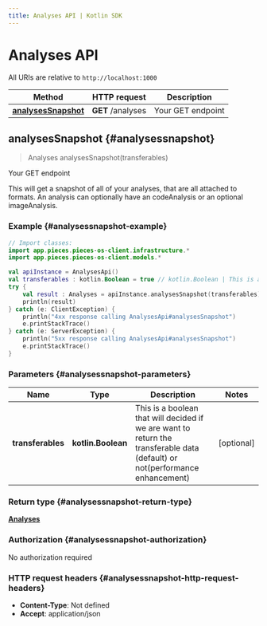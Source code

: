 ```yaml
---
title: Analyses API | Kotlin SDK
---
```


# Analyses API

All URIs are relative to `http://localhost:1000`

Method | HTTP request | Description
------------- | ------------- | -------------
[**analysesSnapshot**](#analysessnapshot) | **GET** /analyses | Your GET endpoint


## **analysesSnapshot** {#analysessnapshot}
> Analyses analysesSnapshot(transferables)

Your GET endpoint

This will get a snapshot of all of your analyses, that are all attached to formats. An analysis can optionally have an codeAnalysis or an optional imageAnalysis.

### Example {#analysessnapshot-example}
```kotlin
// Import classes:
import app.pieces.pieces-os-client.infrastructure.*
import app.pieces.pieces-os-client.models.*

val apiInstance = AnalysesApi()
val transferables : kotlin.Boolean = true // kotlin.Boolean | This is a boolean that will decided if we are want to return the transferable data (default) or not(performance enhancement)
try {
    val result : Analyses = apiInstance.analysesSnapshot(transferables)
    println(result)
} catch (e: ClientException) {
    println("4xx response calling AnalysesApi#analysesSnapshot")
    e.printStackTrace()
} catch (e: ServerException) {
    println("5xx response calling AnalysesApi#analysesSnapshot")
    e.printStackTrace()
}
```

### Parameters {#analysessnapshot-parameters}

Name | Type | Description  | Notes
------------- | ------------- | ------------- | -------------
 **transferables** | **kotlin.Boolean**| This is a boolean that will decided if we are want to return the transferable data (default) or not(performance enhancement) | [optional]

### Return type {#analysessnapshot-return-type}

[**Analyses**](../models/Analyses)

### Authorization {#analysessnapshot-authorization}

No authorization required

### HTTP request headers {#analysessnapshot-http-request-headers}

 - **Content-Type**: Not defined
 - **Accept**: application/json

